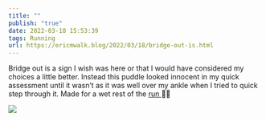 ```yaml
---
title: ""
publish: "true"
date: 2022-03-18 15:53:39
tags: Running
url: https://ericmwalk.blog/2022/03/18/bridge-out-is.html
---
```


Bridge out is a sign I wish was here or that I would have considered my choices a little better. Instead this puddle looked innocent in my quick assessment until it wasn’t as it was well over my ankle when I tried to quick step through it. Made for a wet rest of the [run ](http://www.strava.com/activities/6844006061)🤦‍♂️


![](https://ericmwalk.blog/uploads/2022/fb0a05c5d0.jpg)